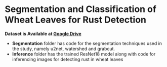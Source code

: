 # Segmentation and Classification of Wheat Leaves for Rust Detection


**Dataset is Available at [Google Drive](https://drive.google.com/drive/folders/1crUqRpSUH0oqVN5-s7W6HfZeztW2VKB4?usp=sharing)**

- **Segmentation** folder has code for the segmentation techniques used in the study, namely u2net, watershed and grabcut.
- **Inference** folder has the trained ResNet18 model along with code for inferencing images for detecting rust in wheat leaves
